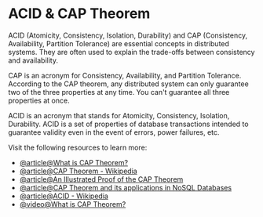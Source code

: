 # ACID & CAP Theorem

ACID (Atomicity, Consistency, Isolation, Durability) and CAP (Consistency, Availability, Partition Tolerance) are essential concepts in distributed systems. They are often used to explain the trade-offs between consistency and availability.

CAP is an acronym for Consistency, Availability, and Partition Tolerance. According to the CAP theorem, any distributed system can only guarantee two of the three properties at any time. You can't guarantee all three properties at once.

ACID is an acronym that stands for Atomicity, Consistency, Isolation, Durability. ACID is a set of properties of database transactions intended to guarantee validity even in the event of errors, power failures, etc.

Visit the following resources to learn more:

- [@article@What is CAP Theorem?](https://www.bmc.com/blogs/cap-theorem/)
- [@article@CAP Theorem - Wikipedia](https://en.wikipedia.org/wiki/CAP_theorem)
- [@article@An Illustrated Proof of the CAP Theorem](https://mwhittaker.github.io/blog/an_illustrated_proof_of_the_cap_theorem/)
- [@article@CAP Theorem and its applications in NoSQL Databases](https://www.ibm.com/uk-en/cloud/learn/cap-theorem)
- [@article@ACID - Wikipedia](https://en.wikipedia.org/wiki/ACID)
- [@video@What is CAP Theorem?](https://www.youtube.com/watch?v=_RbsFXWRZ10)